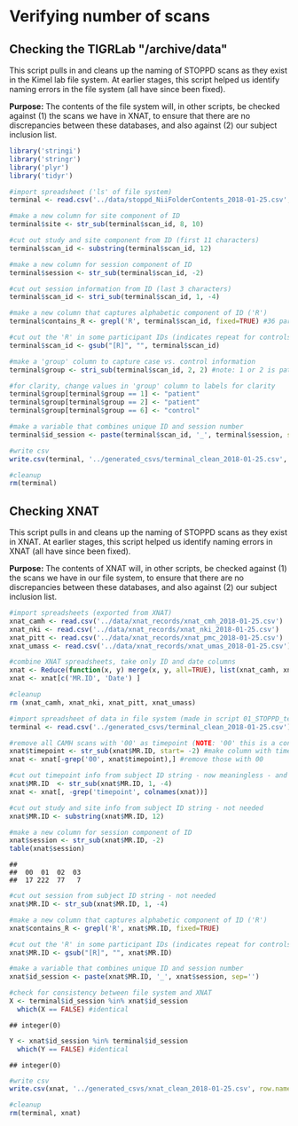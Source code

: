 # Verifying number of scans

## Checking the TIGRLab "/archive/data"

This script pulls in and cleans up the naming of STOPPD scans as they exist in the Kimel lab file system. At earlier stages, this script helped us identify naming errors in the file system (all have since been fixed).

**Purpose:** The contents of the file system will, in other scripts, be checked against (1) the scans we have in XNAT, to ensure that there are no discrepancies between these databases, and also against (2) our subject inclusion list.


```r
library('stringi')
library('stringr')
library('plyr')
library('tidyr')
```


```r
#import spreadsheet ('ls' of file system)
terminal <- read.csv('../data/stoppd_NiiFolderContents_2018-01-25.csv', header = TRUE, stringsAsFactors = FALSE)
```


```r
#make a new column for site component of ID
terminal$site <- str_sub(terminal$scan_id, 8, 10)

#cut out study and site component from ID (first 11 characters)
terminal$scan_id <- substring(terminal$scan_id, 12)

#make a new column for session component of ID
terminal$session <- str_sub(terminal$scan_id, -2)

#cut out session information from ID (last 3 characters)
terminal$scan_id <- stri_sub(terminal$scan_id, 1, -4)

#make a new column that captures alphabetic component of ID ('R')
terminal$contains_R <- grepl('R', terminal$scan_id, fixed=TRUE) #36 participants

#cut out the 'R' in some participant IDs (indicates repeat for controls)
terminal$scan_id <- gsub("[R]", "", terminal$scan_id)

#make a 'group' column to capture case vs. control information
terminal$group <- stri_sub(terminal$scan_id, 2, 2) #note: 1 or 2 is patient, 6 is control

#for clarity, change values in 'group' column to labels for clarity
terminal$group[terminal$group == 1] <- "patient"
terminal$group[terminal$group == 2] <- "patient"
terminal$group[terminal$group == 6] <- "control"

#make a variable that combines unique ID and session number
terminal$id_session <- paste(terminal$scan_id, '_', terminal$session, sep='')

#write csv
write.csv(terminal, '../generated_csvs/terminal_clean_2018-01-25.csv', row.names=FALSE)

#cleanup
rm(terminal)
```

## Checking XNAT

This script pulls in and cleans up the naming of STOPPD scans as they exist in XNAT. At earlier stages, this script helped us identify naming errors in XNAT (all have since been fixed).

**Purpose:** The contents of XNAT will, in other scripts, be checked against (1) the scans we have in our file system, to ensure that there are no discrepancies between these databases, and also against (2) our subject inclusion list.



```r
#import spreadsheets (exported from XNAT)
xnat_camh <- read.csv('../data/xnat_records/xnat_cmh_2018-01-25.csv')
xnat_nki <- read.csv('../data/xnat_records/xnat_nki_2018-01-25.csv')
xnat_pitt <- read.csv('../data/xnat_records/xnat_pmc_2018-01-25.csv')
xnat_umass <- read.csv('../data/xnat_records/xnat_umas_2018-01-25.csv')

#combine XNAT spreadsheets, take only ID and date columns
xnat <- Reduce(function(x, y) merge(x, y, all=TRUE), list(xnat_camh, xnat_nki, xnat_pitt, xnat_umass))
xnat <- xnat[c('MR.ID', 'Date') ]

#cleanup
rm (xnat_camh, xnat_nki, xnat_pitt, xnat_umass)

#import spreadsheet of data in file system (made in script 01_STOPPD_terminal)
terminal <- read.csv('../generated_csvs/terminal_clean_2018-01-25.csv')
```


```r
#remove all CAMH scans with '00' as timepoint (NOTE: '00' this is a consequence of creative naming to account for MRS scans)
xnat$timepoint <- str_sub(xnat$MR.ID, start= -2) #make column with timepoint data
xnat <- xnat[-grep('00', xnat$timepoint),] #remove those with 00

#cut out timepoint info from subject ID string - now meaningless - and remove timepoint column
xnat$MR.ID  <- str_sub(xnat$MR.ID, 1, -4)
xnat <- xnat[, -grep('timepoint', colnames(xnat))]

#cut out study and site info from subject ID string - not needed
xnat$MR.ID <- substring(xnat$MR.ID, 12)

#make a new column for session component of ID
xnat$session <- str_sub(xnat$MR.ID, -2)
table(xnat$session)
```

```
## 
##  00  01  02  03 
##  17 222  77   7
```

```r
#cut out session from subject ID string - not needed
xnat$MR.ID <- str_sub(xnat$MR.ID, 1, -4)

#make a new column that captures alphabetic component of ID ('R')
xnat$contains_R <- grepl('R', xnat$MR.ID, fixed=TRUE) 

#cut out the 'R' in some participant IDs (indicates repeat for controls)
xnat$MR.ID <- gsub("[R]", "", xnat$MR.ID)

#make a variable that combines unique ID and session number
xnat$id_session <- paste(xnat$MR.ID, '_', xnat$session, sep='')

#check for consistency between file system and XNAT 
X <- terminal$id_session %in% xnat$id_session 
  which(X == FALSE) #identical
```

```
## integer(0)
```

```r
Y <- xnat$id_session %in% terminal$id_session 
  which(Y == FALSE) #identical
```

```
## integer(0)
```

```r
#write csv
write.csv(xnat, '../generated_csvs/xnat_clean_2018-01-25.csv', row.names=FALSE)

#cleanup
rm(terminal, xnat)
```


